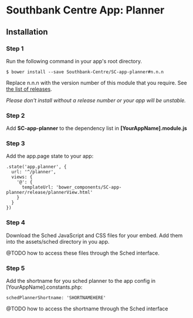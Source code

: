 # Southbank Centre App: Planner

## Installation

### Step 1
Run the following command in your app's root directory.

    $ bower install --save Southbank-Centre/SC-app-planner#n.n.n

Replace n.n.n with the version number of this module that you require. See [the list of releases](https://github.com/Southbank-Centre/SC-app-planner/releases).

*Please don't install without a release number or your app will be unstable.*

### Step 2

Add **SC-app-planner** to the dependency list in **[YourAppName].module.js**

### Step 3
Add the app.page state to your app:

    .state('app.planner', {
      url: '^/planner',
      views: {
        '@': {
          templateUrl: 'bower_components/SC-app-planner/release/plannerView.html'
        }
      }
    })

### Step 4

Download the Sched JavaScript and CSS files for your embed. Add them into the assets/sched directory in you app.

@TODO how to access these files through the Sched interface.

### Step 5

Add the shortname for you sched planner to the app config in [YourAppName].constants.php:

    schedPlannerShortname: 'SHORTNAMEHERE'

@TODO how to access the shortname through the Sched interface